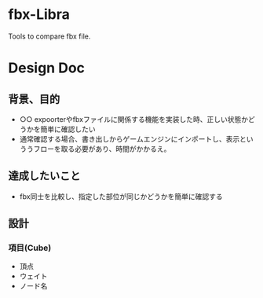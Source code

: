 # fbx-Libra
Tools to compare fbx file.

# Design Doc

## 背景、目的
- ○○ expoorterやfbxファイルに関係する機能を実装した時、正しい状態かどうかを簡単に確認したい
- 通常確認する場合、書き出しからゲームエンジンにインポートし、表示といううフローを取る必要があり、時間がかかるえ。

## 達成したいこと
- fbx同士を比較し、指定した部位が同じかどうかを簡単に確認する

## 設計
### 項目(Cube)

- 頂点
- ウェイト
- ノード名
